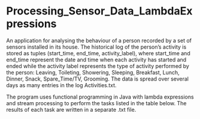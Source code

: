# Processing_Sensor_Data_LambdaExpressions
An application for analysing the behaviour of a
person recorded by a set of sensors installed in its house. The historical log of the person’s activity
is stored as tuples (start_time, end_time, activity_label), where start_time and end_time represent
the date and time when each activity has started and ended while the activity label represents the
type of activity performed by the person: Leaving, Toileting, Showering, Sleeping, Breakfast,
Lunch, Dinner, Snack, Spare_Time/TV, Grooming. The data is spread over several days as many
entries in the log Activities.txt.

The program uses functional programming in Java with lambda expressions and stream
processing to perform the tasks listed in the table below. The results of each task are written
in a separate .txt file.
